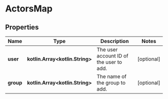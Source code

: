 
# ActorsMap

## Properties
Name | Type | Description | Notes
------------ | ------------- | ------------- | -------------
**user** | **kotlin.Array&lt;kotlin.String&gt;** | The user account ID of the user to add. |  [optional]
**group** | **kotlin.Array&lt;kotlin.String&gt;** | The name of the group to add. |  [optional]



